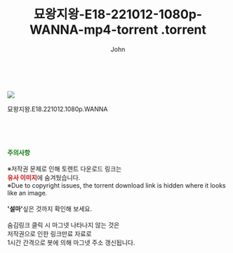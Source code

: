 ﻿---
layout: post
title:  "                   묘왕지왕-E18-221012-1080p-WANNA-mp4-torrent                .torrent"
author: John
categories: [ 드라마 ]
tags: [  ]
image: https://torrentrj57.com/uploadfile/full/e8b57fac532223880b8e801d0b7786fbe56bd60e.jpg 
description: "                   묘왕지왕-E18-221012-1080p-WANNA-mp4-torrent                 torrent 정보 공유"
toc: true
toc_sticky: true
---

<br>
<p><img src="https://torrentrj57.com/uploadfile/full/e8b57fac532223880b8e801d0b7786fbe56bd60e.jpg"/></p>
 묘왕지왕.E18.221012.1080p.WANNA  
    
<br><br><br>
<p data-ke-size="size16"><b><span style="color: green;">주의사항</span></b><br /><br />※저작권 문제로 인해 토렌트 다운로드 링크는<br /><b><span style="color: red;">유사 이미지</span></b>에 숨겨뒀습니다.<br />※Due to copyright issues, the torrent download link is hidden where it looks like an image.<br /><br /><b>'설마'</b>싶은 것까지 확인해 보세요.<br /><br />숨김링크 클릭 시 마그넷 나타나지 않는 것은<br />저작권으로 인한 링크만료 자료로<br />1시간 간격으로 봇에 의해 마그넷 주소 갱신됩니다.</p>
